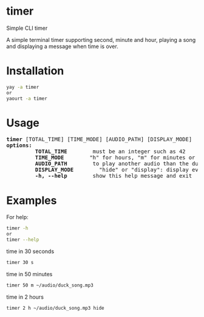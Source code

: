 # timer
Simple CLI timer

A simple terminal timer supporting second, minute and hour, playing a song and displaying a message when time is over.

# Installation
```sh
yay -a timer
or
yaourt -a timer
```


# Usage
<pre>
<b>timer</b> [TOTAL_TIME] [TIME_MODE] [AUDIO_PATH] [DISPLAY_MODE]
<b>options:</b>
<!-- -->         <b>TOTAL_TIME</b>        must be an integer such as 42
<!-- -->         <b>TIME_MODE</b>        "h" for hours, "m" for minutes or "s" for seconds
<!-- -->         <b>AUDIO_PATH</b>        to play another audio than the duck one by default
<!-- -->         <b>DISPLAY_MODE</b>        "hide" or "display": display every minute spent with a dot, enable by default
<!-- -->         <b>-h, --help</b>        show this help message and exit
</pre>


# Examples
For help:<br/>
```sh
timer -h
or
timer --help
```
time in 30 seconds
```sh
timer 30 s
```
time in 50 minutes
```sh
timer 50 m ~/audio/duck_song.mp3
```
time in 2 hours
```sh
timer 2 h ~/audio/duck_song.mp3 hide
```
